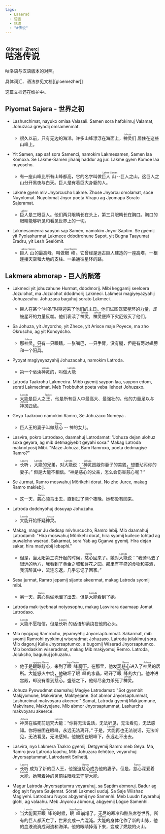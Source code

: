 ```yaml
---
tags:
  - Laaerad
  - 语言
  - 咕洛
  - "#传说"
---
```

# <ruby>咕洛传说<rt>Glömeri Zherci</rt></ruby> 

咕洛语与汉语版本的对照。

具体词汇、语法参见文档[[gloemezher]]

这篇文档还在维护中。
## Piyomat Sajera - 世界之初

- Lashurchimat, nayuko omlaa Valasali. Samen sora hafokimuj Valamat, Johuzaca greyadij omsamenmat.
	- 很久以前，只有无边的海洋。许多山峰漂浮在海面上，<ruby>神灵<rt>Johuza</rt></ruby>们 居住在这些山峰上。

- Yit Samen, sap saf sora Samenci, namokim Lakmesamen, Samen laa Komoxa. Se Lakme-Samen jihahij haddur ag jur. Lakme gyem Komoe laa nuyoscho.
    - 有一座山峰比所有山峰都高，它的名字叫做<ruby>巨人<rt>Lakme</rt>山<rt>Samen</rt></ruby>--巨人之山。这巨人之山分开黑夜与白天。巨人是有着巨大身躯的人。

- Lakme gyem miv Jnyorcucho Lakme. Zhose Jnyorcu omolamat, soce Nuyolomat. Nuyolomat Jnyor poeta Virapu ag Jyomapu Sorato Sajeramat.
    - <ruby>巨人<rt>Lakme</rt></ruby>是三眼巨人。他们两只眼睛长在头上，第三只眼睛长在胸口。胸口的眼睛能够听见和看见世界上的一切。

- Lakmesamenra sapyon sap Samen, namokim Jnyor Saptim. Se gyemij yit Pyolashurmat Lakmece ddodtrohune Sapot, yit Bugna Taayumat Eradru, yit Lesh Seelömit.    
    - <ruby>巨人<rt>Lakme</rt>山<rt>Samen</rt></ruby>的最高峰，叫做<ruby>眼<rt>Jnyor</rt>峰<rt>Saptim</rt></ruby>。它曾经是远古巨人建造的一座高塔，一根连接天空和大地的支柱、一条通往星环的路。

## Lakmera abmorap - 巨人的陨落

- Lakmeci yit johuzahune Hurmat, ddodmorij. Mibi keggamij seeloera Jozulohot, ma Jozulohot ddodmorij Lakmeci. Lakmeci magiyeyazyahij Johuzacahu. Johuzaca baguhuj sorato Lakmeci.
	- 巨人在某个“神圣”时期迎来了他们的末日。他们试图驾驭星环的力量，却被星环的力量反噬。他们亵渎了<ruby>神灵<rt>Johuza</rt></ruby>，<ruby>神灵<rt>Johuza</rt></ruby>便降下灾厄毁灭了他们。

- Sa Johuza, yit Jnyorcho, yit Zhece, yit Arisce maje Poyece, ma zho Okruscho, ag yit Konoydcho.
	- 那<ruby>神灵<rt>Johuza</rt></ruby>，只有一只眼睛，一张嘴巴，一只手臂，没有腿，但是有两对翅膀和一个<ruby>阳具<rt>Konoyd</rt></ruby>。

- Pyoyat magiyeyazyahij Johuzacahu, namokim Latroda. 
	- 第一个亵渎<ruby>神灵<rt>Johuza</rt></ruby>的，叫做<ruby>大能<rt>Latroda</rt></ruby>

- Latroda Taakrohu Lakmecira. Mibb gyemij saypon laa, saypon edom, sorati Lakmecimat.  Meb Trobbuhot poeta veba ilehoet Johuzaxo.
	- <ruby>大能<rt>Latroda</rt></ruby>是巨人之<ruby>王<rt>Taakro</rt></ruby>，他是所有巨人中最高大、最强壮的。他的力量足以与<ruby>神灵<rt>Johuza</rt></ruby>匹敌。

- Geya Taakroxo namokim Ramro, Se Johuzaxo Nomeya .
	- 巨人王的妻子叫做<ruby>慈心<rt>Ramro</rt></ruby> -- 神的女儿。

- Lasvira, pokro Latrodaxo, daamahuj Latrodamat: "Johuza dejan ulohuz soxa geyara, ag mib detmagiyebit geyahi soxa."  Makag Latroda maknotyosij Mibi.  "Maze Johuza, Bam Ramroxo,  poeta dedmagiye Ramro?"
	- <ruby>长听<rt>Lasvira</rt> </ruby>，<ruby>大能<rt>Latroda</rt></ruby>的兄弟，对<ruby>大能<rt>Latroda</rt></ruby>说：“<ruby>神灵<rt>Johuza</rt></ruby>觊觎你妻子的美貌，想要玷污你的妻子。”  但是<ruby>大能<rt>Latroda</rt></ruby>不相信。“神是<ruby>慈心<rt>Ramro</rt></ruby>的父亲，怎么会伤害<ruby>慈心<rt>Ramro</rt></ruby>呢？”

- Se Jurmat, Ramro moswahuj Mörikehi dorat. No zho Jurce, makag Ramro maklebij.
	- 这一天，<ruby>慈心<rt>Ramro</rt></ruby>骑马出去，直到过了两个夜晚，她都没有回来。

- Latroda doddnyohuj dosuyap Johuzahu.
	- <ruby>大能<rt>Latroda</rt></ruby>开始怀疑<ruby>神灵<rt>Johuza</rt></ruby>。

- Makag, magur Ju dedsap mivhurcucho, Ramro lebij.  Mib daamahuj Latrodamit: "Hira moswahuj Mörikehi dorat, hira syomij  kuilece tohtad ag puwalcho wserad.  Sakarmat,  sora Yab ag Gganva gyemij. Hira dejan sakar, hira madyebij lebaphi."
	- 但是，当太阳第三次升起的时候，<ruby>慈心<rt>Ramro</rt></ruby>回来了。她对<ruby>大能<rt>Latroda</rt></ruby>说：“我骑马去了很远的地方，我看到了黄金之城和鲜花之园。那里有丰盛的食物和美酒，我沉醉其中，流连忘返，几乎忘记了回家。”

- Sesa jurmat, Ramro jepamij sijante akeermat, makag Latroda syomij mibi.
	- 另一天，<ruby>慈心<rt>Ramro</rt></ruby>偷偷地溜了出去，但是<ruby>大能<rt>Latroda</rt></ruby>看到了她。

- Latroda mak-tyebnaat notyosophu, makag Lasvirara daamaap Jomat Latrodaxo.
	- <ruby>大能<rt>Latroda</rt></ruby>不愿相信，但是<ruby>长听<rt>Lasvira</rt> </ruby>的话语却萦绕在他的心头。

- Mib nyojapuj Ramrocho, jepamyehij Jnyorsaptummat. Sakarmat, mib syomij Ramrohi pyokimuj wiseradmat Johuzaxo. Latroda jolukimuj sora. Mib dagoruj Kuile Jnyorsaptumxo, a bugomij Wiserad Jnyorsaptumxo. Mib bordaskim wiseradmat, makag Mib makjyomuj Remro.  Latroda, Jolukcho, baguhuj johuzahu.
	- 他于是<ruby>跟踪<rt>nyojapuj</rt></ruby><ruby>慈心<rt>Ramro</rt></ruby>，来到了<ruby>眼<rt>Jnyor</rt>峰<rt>Saptim</rt></ruby>脚下。在那里，他发现<ruby>慈心<rt>Ramro</rt></ruby>进入了<ruby>神灵<rt>Johuza</rt></ruby>的居所。<ruby>大能<rt>Latroda</rt></ruby>怒火中烧，他破坏了<ruby>眼<rt>Jnyor</rt>峰<rt>Saptim</rt></ruby>的水晶，砸开了<ruby>眼<rt>Jnyor</rt>峰<rt>Saptim</rt></ruby>的大门。他冲进宫殿，却没有看到<ruby>慈心<rt>Ramro</rt></ruby>。盛怒之下，他倾尽全力杀死了<ruby>神灵<rt>Johuza</rt></ruby>。

- Johuza Pyowudmat daamahuj Magiye Latrodamat: "Sot gyembit Makjyomune, Makvirane, Maktyejane. Sot abmor Jnyorsaptummat, Lashurcimat makvoyaru akeerce." Samat, Latroda gyemij Makjyomune, Makvirane, Maktyejane. Mib abmor Jnyorsaptummat, Lashurchu makvoyaru akeerce. 
	- <ruby>神灵<rt>Johuza</rt></ruby>在临死前诅咒<ruby>大能<rt>Latroda</rt></ruby>：“你将无法说话，无法听见，无法看见，无法感知。你将被困在眼峰，永远无法离开。”  于是，<ruby>大能<rt>Latroda</rt></ruby>再也无法说话，无法听见，无法看见，无法感知。他被困在眼峰下，永远走不出去。

- Lasvira, nyo Lakmera Taakro gyemij. Detgyemij Ramro meb Geya. Ma, Ramro jova Latroda laachu, Mib Johuzara ilehötce, voyaruhuj Jnyorsaptummat, Latrodamit Snihetij.
	- <ruby>长听<rt>Lasvira</rt> </ruby>成为了新的巨人王，他强迫<ruby>慈心<rt>Ramro</rt></ruby>成为他的妻子。但是，<ruby>慈心<rt>Ramro</rt></ruby>深爱着<ruby>大能<rt>Latroda</rt></ruby>，她带着神的灵前往眼峰去守望<ruby>大能<rt>Latroda</rt></ruby>。

- Magur Latroda Jnyorsaptumru voyaruhuj, sa Saptim abmoruj. Badur ag dög ayit fuyara Saujemat. Sörati Lakmeci uuduj. Sa Saje Wiishaz Magiyehi. Latrodaru Nuyos abgyemij nyo Samenhi. Meb Luudn fuyarahuj glöhi, ag valaahu. Meb Jnyorcu abmoruj, abgyemij Lögce Samenhi.
	- 当<ruby>大能<rt>Latroda</rt></ruby>离开<ruby>眼<rt>Jnyor</rt>峰<rt>Saptim</rt></ruby>的时候，<ruby>眼<rt>Jnyor</rt>峰<rt>Saptim</rt></ruby>崩塌了。无尽的寒冷和酷热席卷世界，所有的巨人都灭亡了，世界变成一片混沌。<ruby>大能<rt>Latroda</rt></ruby>的身体化作了新的山脉，他的血液流淌成河流和海洋。他的眼睛掉落下来，变成了燃烧的火山。

